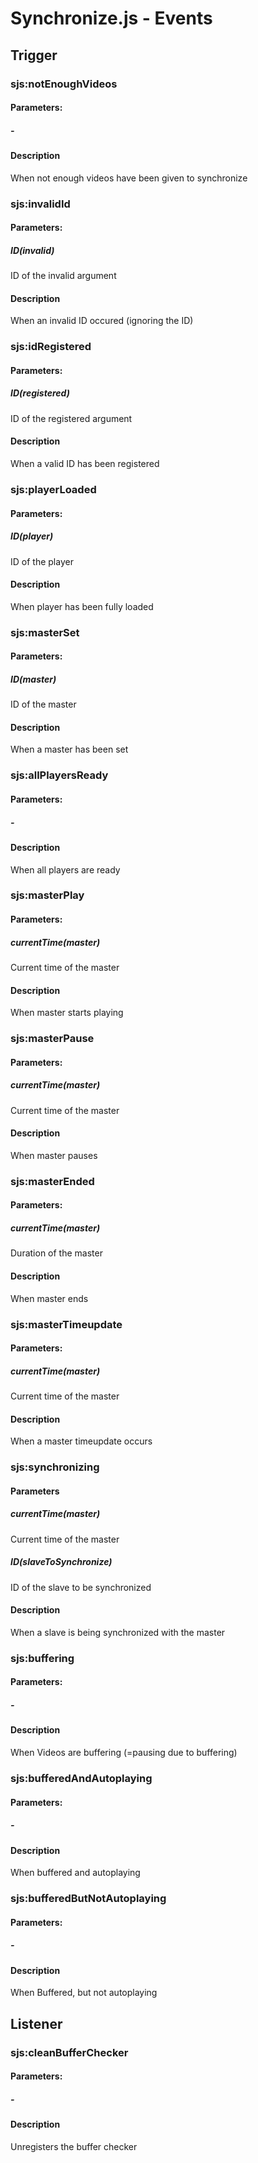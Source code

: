Synchronize.js - Events
=======================

## Trigger

### sjs:notEnoughVideos
#### Parameters:
##### -
#### Description
When not enough videos have been given to synchronize

### sjs:invalidId
#### Parameters:
##### ID(invalid)
ID of the invalid argument
#### Description
When an invalid ID occured (ignoring the ID)

### sjs:idRegistered
#### Parameters:
##### ID(registered)
ID of the registered argument
#### Description
When a valid ID has been registered

### sjs:playerLoaded
#### Parameters:
##### ID(player)
ID of the player
#### Description
When player has been fully loaded

### sjs:masterSet
#### Parameters:
##### ID(master)
ID of the master
#### Description
When a master has been set

### sjs:allPlayersReady
#### Parameters:
##### -
#### Description
When all players are ready

### sjs:masterPlay
#### Parameters:
##### currentTime(master)
Current time of the master
#### Description
When master starts playing

### sjs:masterPause
#### Parameters:
##### currentTime(master)
Current time of the master
#### Description
When master pauses

### sjs:masterEnded
#### Parameters:
##### currentTime(master)
Duration of the master
#### Description
When master ends

### sjs:masterTimeupdate
#### Parameters:
##### currentTime(master)
Current time of the master
#### Description
When a master timeupdate occurs

### sjs:synchronizing
#### Parameters
##### currentTime(master)
Current time of the master
##### ID(slaveToSynchronize)
ID of the slave to be synchronized
#### Description
When a slave is being synchronized with the master

### sjs:buffering
#### Parameters:
##### -
#### Description
When Videos are buffering (=pausing due to buffering)

### sjs:bufferedAndAutoplaying
#### Parameters:
##### -
#### Description
When buffered and autoplaying

### sjs:bufferedButNotAutoplaying
#### Parameters:
##### -
#### Description
When Buffered, but not autoplaying

## Listener

### sjs:cleanBufferChecker
#### Parameters:
##### -
#### Description
Unregisters the buffer checker
